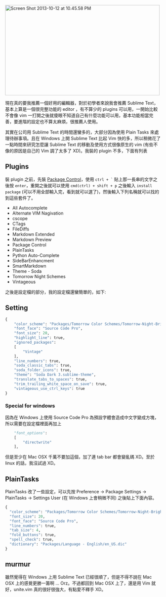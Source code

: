 <!--
.. link: 
.. description: 
.. tags: all, software
.. date: 2013/10/12 22:15:56
.. title: Sublime Text 3 初始設定
.. slug: 20131012_sublime-text-3-initial-setting
-->


<a href="http://www.flickr.com/photos/24606632@N05/10226637755/" title="Flickr 上 yen3rc 的 Screen Shot 2013-10-12 at 10.45.58 PM"><img src="https://farm4.staticflickr.com/3785/10226637755_5b1c2b0c43.jpg" width="500" height="291" alt="Screen Shot 2013-10-12 at 10.45.58 PM"></a>

現在真的要我推薦一個好用的編輯器，對於初學者來說我會推薦 Sublime Text，基本上算是一個很完整功能的 editor ，有不算少的 plugins 可以用，一開始比較不會像 vim 一打開之後就傻眼不知道自己有什麼功能可以用，基本功能相當完善，要進階的設定也不算太麻煩，很推薦人使用。

其實在公司用 Sublime Text 的時間還蠻多的，大部分因為使用 Plain Tasks 來處理待辦事項。且在 Windows 上開 Sublime Text 比起 Vim 快的多，所以稍微花了一點時間來研究怎麼讓 Sublime Text 的移動及使用方式很像原生的 vim (有些不像的原因是自己的 Vim 調了太多了 XD)。我裝的 plugin 不多，下面有列表

## Plugins

裝 plugin 之前，先裝 [Package Control](https://sublime.wbond.net/installation)，使用 <code>ctrl + \`</code>   貼上那一長串的文字之後按 `enter`，重開之後就可以使用 `cmd(ctrl) + shift + p` 之後輸入 `install package` (可以不用全部輸入完，看到就可以選了)，然後輸入下列名稱就可以找的到這些套件了。

* All Autocomplete
* Alternate VIM Nagivation
* cscope
* CTags
* FileDiffs
* Markdown Extended
* Markdown Preview
* Package Control
* PlainTasks
* Python Auto-Complete
* SideBarEnhancment
* SmartMarkdown
* Theme - Soda
* Tomorrow Night Schemes
* Vintageous

之後是設定檔的部分，我的設定檔還蠻簡單的，如下:

## Setting

```python
{
    "color_scheme": "Packages/Tomorrow Color Schemes/Tomorrow-Night-Bright.tmTheme",
    "font_face": "Source Code Pro",
    "font_size": 20,
    "highlight_line": true,
    "ignored_packages":
    [
        "Vintage"
    ],
    "line_numbers": true,
    "soda_classic_tabs": true,
    "soda_folder_icons": true,
    "theme": "Soda Dark 3.sublime-theme",
    "translate_tabs_to_spaces": true,
    "trim_trailing_white_space_on_save": true,
    "vintageous_use_ctrl_keys": true
}
```

### Special for windows

因為在 Windows 上使用 Source Code Pro 為預設字體會造成中文字變成方塊，所以需要在設定檔裡面再加上

```python
    "font_options":
    [
        "directwrite"
    ],
```

但是至少在 Mac OSX 千萬不要加這個，加了連 tab bar 都會變亂碼 XD。至於 linux 的話，我沒試過 XD。

## PlainTasks

PlainTasks 改了一些設定，可以先按 Preference -> Package Settings -> PlainTasks -> Settings User (在 Windows 上會稍微不同) 之後貼上下面內容。

```python
{
  "color_scheme": "Packages/Tomorrow Color Schemes/Tomorrow-Night-Bright.tmTheme",
  "font_size": 20,
  "font_face": "Source Code Pro",
  "line_numbers": true,
  "tab_size": 4,
  "fold_buttons": true,
  "spell_check": true,
  "dictionary": "Packages/Language - English/en_US.dic"
}
```
 
## murmur

雖然覺得在 Windows 上用 Sublime Text 已經很順了，但是不得不說在 Mac OSX 上的感覺更勝一籌啊 ... Orz。不過都回到 Mac OSX 上了，還是用 Vim 就好，unite.vim 真的很好很強大，有點愛不釋手 XD。